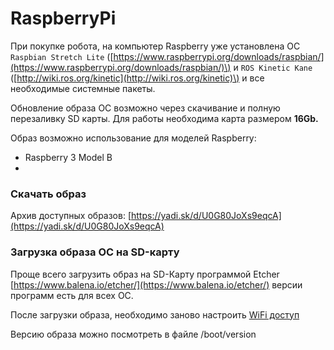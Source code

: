 # RaspberryPi

  
При покупке робота, на компьютер Raspberry уже установлена ОС   
`Raspbian Stretch Lite` \([https://www.raspberrypi.org/downloads/raspbian/](https://www.raspberrypi.org/downloads/raspbian/)\) и `ROS Kinetic Kane`  \([http://wiki.ros.org/kinetic](http://wiki.ros.org/kinetic)\) и все необходимые системные пакеты. 

Обновление образа ОС возможно через скачивание и полную перезаливку SD карты. Для работы необходима карта размером **16Gb.** 

Образ возможно использование для моделей Raspberry: 

* Raspberry 3 Model B
* 
### Скачать образ

Архив доступных образов: [https://yadi.sk/d/U0G80JoXs9eqcA](https://yadi.sk/d/U0G80JoXs9eqcA)

### Загрузка образа ОС на SD-карту

Проще всего загрузить образ на SD-Карту программой Etcher  [https://www.balena.io/etcher/](https://www.balena.io/etcher/) версии программ есть для всех ОС.

После загрузки образа, необходимо заново настроить [WiFi доступ](../first-run/networking.md)

Версию образа можно посмотреть в файле /boot/version





